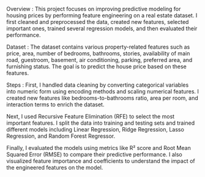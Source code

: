 Overview : 
This project focuses on improving predictive modeling for housing prices by performing feature engineering on a real estate dataset. I first cleaned and preprocessed the data, created new features, selected important ones, trained several regression models, and then evaluated their performance.

Dataset : 
The dataset contains various property-related features such as price, area, number of bedrooms, bathrooms, stories, availability of main road, guestroom, basement, air conditioning, parking, preferred area, and furnishing status. The goal is to predict the house price based on these features.

Steps : 
First, I handled data cleaning by converting categorical variables into numeric form using encoding methods and scaling numerical features. I created new features like bedrooms-to-bathrooms ratio, area per room, and interaction terms to enrich the dataset.

Next, I used Recursive Feature Elimination (RFE) to select the most important features. I split the data into training and testing sets and trained different models including Linear Regression, Ridge Regression, Lasso Regression, and Random Forest Regressor.

Finally, I evaluated the models using metrics like R² score and Root Mean Squared Error (RMSE) to compare their predictive performance. I also visualized feature importance and coefficients to understand the impact of the engineered features on the model.
